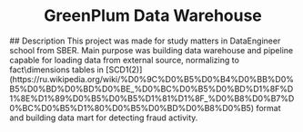 <h1 align="center">GreenPlum Data Warehouse</h1>
## Description
This project was made for study matters in DataEngineer school from SBER. Main purpose was building data warehouse and pipeline capable for loading data from external source, normalizing to fact\dimensions tables in [SCD1(2)](https://ru.wikipedia.org/wiki/%D0%9C%D0%B5%D0%B4%D0%BB%D0%B5%D0%BD%D0%BD%D0%BE_%D0%BC%D0%B5%D0%BD%D1%8F%D1%8E%D1%89%D0%B5%D0%B5%D1%81%D1%8F_%D0%B8%D0%B7%D0%BC%D0%B5%D1%80%D0%B5%D0%BD%D0%B8%D0%B5) format and building data mart for detecting fraud activity.
